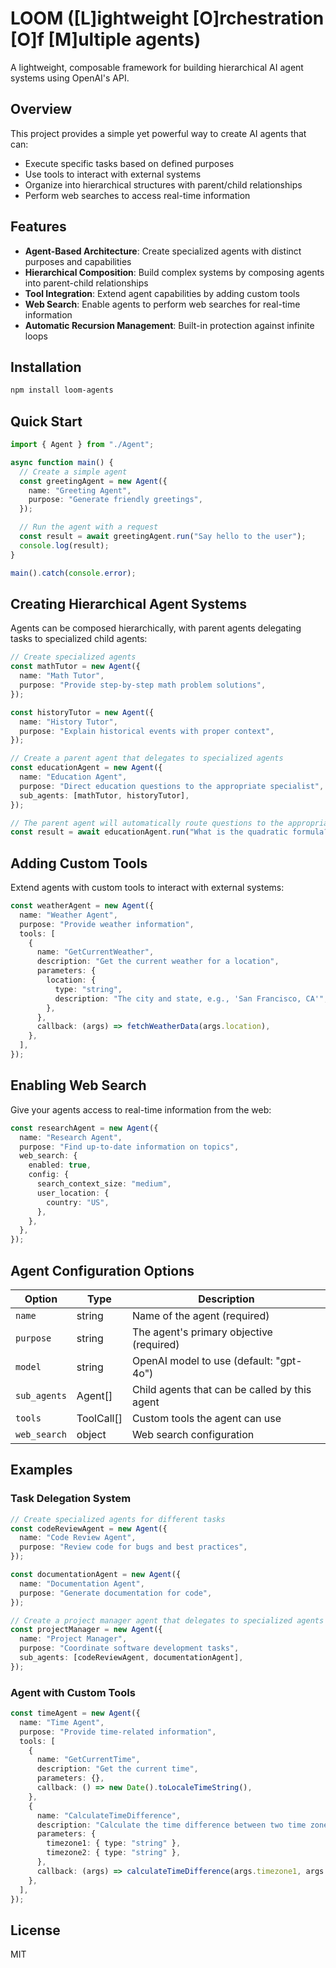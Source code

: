 # LOOM ([L]ightweight [O]rchestration [O]f [M]ultiple agents)

A lightweight, composable framework for building hierarchical AI agent systems using OpenAI's API.

## Overview

This project provides a simple yet powerful way to create AI agents that can:
- Execute specific tasks based on defined purposes
- Use tools to interact with external systems
- Organize into hierarchical structures with parent/child relationships
- Perform web searches to access real-time information

## Features

- **Agent-Based Architecture**: Create specialized agents with distinct purposes and capabilities
- **Hierarchical Composition**: Build complex systems by composing agents into parent-child relationships
- **Tool Integration**: Extend agent capabilities by adding custom tools
- **Web Search**: Enable agents to perform web searches for real-time information
- **Automatic Recursion Management**: Built-in protection against infinite loops

## Installation

```bash
npm install loom-agents
```

## Quick Start

```typescript
import { Agent } from "./Agent";

async function main() {
  // Create a simple agent
  const greetingAgent = new Agent({
    name: "Greeting Agent",
    purpose: "Generate friendly greetings",
  });

  // Run the agent with a request
  const result = await greetingAgent.run("Say hello to the user");
  console.log(result);
}

main().catch(console.error);
```

## Creating Hierarchical Agent Systems

Agents can be composed hierarchically, with parent agents delegating tasks to specialized child agents:

```typescript
// Create specialized agents
const mathTutor = new Agent({
  name: "Math Tutor",
  purpose: "Provide step-by-step math problem solutions",
});

const historyTutor = new Agent({
  name: "History Tutor",
  purpose: "Explain historical events with proper context",
});

// Create a parent agent that delegates to specialized agents
const educationAgent = new Agent({
  name: "Education Agent",
  purpose: "Direct education questions to the appropriate specialist",
  sub_agents: [mathTutor, historyTutor],
});

// The parent agent will automatically route questions to the appropriate sub-agent
const result = await educationAgent.run("What is the quadratic formula?");
```

## Adding Custom Tools

Extend agents with custom tools to interact with external systems:

```typescript
const weatherAgent = new Agent({
  name: "Weather Agent",
  purpose: "Provide weather information",
  tools: [
    {
      name: "GetCurrentWeather",
      description: "Get the current weather for a location",
      parameters: {
        location: {
          type: "string",
          description: "The city and state, e.g., 'San Francisco, CA'",
        },
      },
      callback: (args) => fetchWeatherData(args.location),
    },
  ],
});
```

## Enabling Web Search

Give your agents access to real-time information from the web:

```typescript
const researchAgent = new Agent({
  name: "Research Agent",
  purpose: "Find up-to-date information on topics",
  web_search: { 
    enabled: true,
    config: {
      search_context_size: "medium",
      user_location: {
        country: "US",
      },
    },
  },
});
```

## Agent Configuration Options

| Option | Type | Description |
|--------|------|-------------|
| `name` | string | Name of the agent (required) |
| `purpose` | string | The agent's primary objective (required) |
| `model` | string | OpenAI model to use (default: "gpt-4o") |
| `sub_agents` | Agent[] | Child agents that can be called by this agent |
| `tools` | ToolCall[] | Custom tools the agent can use |
| `web_search` | object | Web search configuration |

## Examples

### Task Delegation System

```typescript
// Create specialized agents for different tasks
const codeReviewAgent = new Agent({
  name: "Code Review Agent",
  purpose: "Review code for bugs and best practices",
});

const documentationAgent = new Agent({
  name: "Documentation Agent",
  purpose: "Generate documentation for code",
});

// Create a project manager agent that delegates to specialized agents
const projectManager = new Agent({
  name: "Project Manager",
  purpose: "Coordinate software development tasks",
  sub_agents: [codeReviewAgent, documentationAgent],
});
```

### Agent with Custom Tools

```typescript
const timeAgent = new Agent({
  name: "Time Agent",
  purpose: "Provide time-related information",
  tools: [
    {
      name: "GetCurrentTime",
      description: "Get the current time",
      parameters: {},
      callback: () => new Date().toLocaleTimeString(),
    },
    {
      name: "CalculateTimeDifference",
      description: "Calculate the time difference between two time zones",
      parameters: {
        timezone1: { type: "string" },
        timezone2: { type: "string" },
      },
      callback: (args) => calculateTimeDifference(args.timezone1, args.timezone2),
    },
  ],
});
```

## License

MIT
